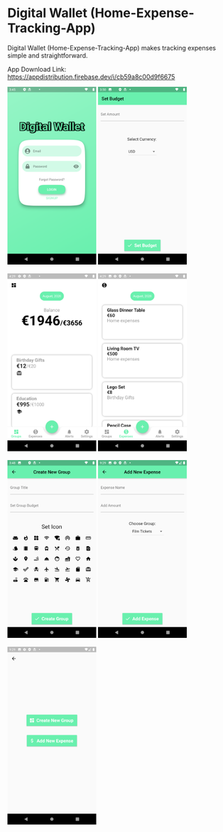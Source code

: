 # Digital Wallet (Home-Expense-Tracking-App)
Digital Wallet (Home-Expense-Tracking-App) makes tracking expenses simple and straightforward.

App Download Link: https://appdistribution.firebase.dev/i/cb59a8c00d9f6675

<img width="200" alt="portfolio_view" src="assets/Screenshot_20200810-154518.png"> <img width="200" alt="portfolio_view" src="assets/Screenshot_20200810-155028.png">
<br>
<br>
<img width="200" alt="portfolio_view" src="assets/Screenshot_20200810-162925.png"> <img width="200" alt="portfolio_view" src="assets/Screenshot_20200810-162956.png">
<br>
<br>
<img width="200" alt="portfolio_view" src="assets/Screenshot_20200810-154836.png"> <img width="200" alt="portfolio_view" src="assets/Screenshot_20200810-212952.png">
<br>
<br>
<img width="200" alt="portfolio_view" src="assets/Screenshot_20200810-212921.png">
